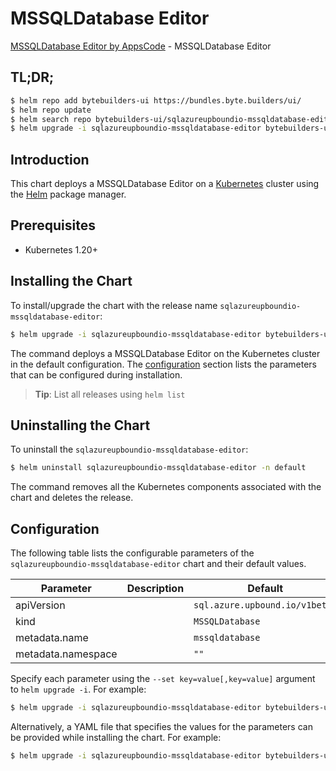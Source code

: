 # MSSQLDatabase Editor

[MSSQLDatabase Editor by AppsCode](https://byte.builders) - MSSQLDatabase Editor

## TL;DR;

```bash
$ helm repo add bytebuilders-ui https://bundles.byte.builders/ui/
$ helm repo update
$ helm search repo bytebuilders-ui/sqlazureupboundio-mssqldatabase-editor --version=v0.4.18
$ helm upgrade -i sqlazureupboundio-mssqldatabase-editor bytebuilders-ui/sqlazureupboundio-mssqldatabase-editor -n default --create-namespace --version=v0.4.18
```

## Introduction

This chart deploys a MSSQLDatabase Editor on a [Kubernetes](http://kubernetes.io) cluster using the [Helm](https://helm.sh) package manager.

## Prerequisites

- Kubernetes 1.20+

## Installing the Chart

To install/upgrade the chart with the release name `sqlazureupboundio-mssqldatabase-editor`:

```bash
$ helm upgrade -i sqlazureupboundio-mssqldatabase-editor bytebuilders-ui/sqlazureupboundio-mssqldatabase-editor -n default --create-namespace --version=v0.4.18
```

The command deploys a MSSQLDatabase Editor on the Kubernetes cluster in the default configuration. The [configuration](#configuration) section lists the parameters that can be configured during installation.

> **Tip**: List all releases using `helm list`

## Uninstalling the Chart

To uninstall the `sqlazureupboundio-mssqldatabase-editor`:

```bash
$ helm uninstall sqlazureupboundio-mssqldatabase-editor -n default
```

The command removes all the Kubernetes components associated with the chart and deletes the release.

## Configuration

The following table lists the configurable parameters of the `sqlazureupboundio-mssqldatabase-editor` chart and their default values.

|     Parameter      | Description |                  Default                  |
|--------------------|-------------|-------------------------------------------|
| apiVersion         |             | <code>sql.azure.upbound.io/v1beta1</code> |
| kind               |             | <code>MSSQLDatabase</code>                |
| metadata.name      |             | <code>mssqldatabase</code>                |
| metadata.namespace |             | <code>""</code>                           |


Specify each parameter using the `--set key=value[,key=value]` argument to `helm upgrade -i`. For example:

```bash
$ helm upgrade -i sqlazureupboundio-mssqldatabase-editor bytebuilders-ui/sqlazureupboundio-mssqldatabase-editor -n default --create-namespace --version=v0.4.18 --set apiVersion=sql.azure.upbound.io/v1beta1
```

Alternatively, a YAML file that specifies the values for the parameters can be provided while
installing the chart. For example:

```bash
$ helm upgrade -i sqlazureupboundio-mssqldatabase-editor bytebuilders-ui/sqlazureupboundio-mssqldatabase-editor -n default --create-namespace --version=v0.4.18 --values values.yaml
```
